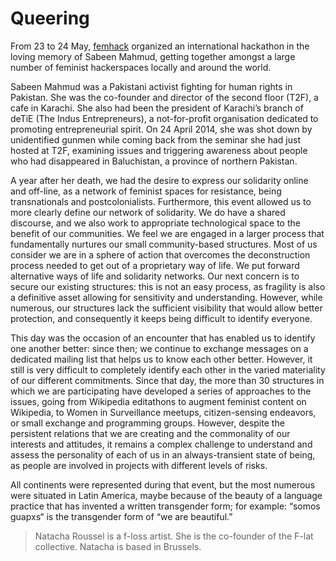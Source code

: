 
# Queering

From 23 to 24 May, [femhack][0] organized an international hackathon in the loving memory of Sabeen Mahmud, getting together amongst a large number of feminist hackerspaces locally and around the world.

Sabeen Mahmud was a Pakistani activist fighting for human rights in Pakistan. She was the co-founder and director of the second floor (T2F), a cafe in Karachi. She also had been the president of Karachi’s branch of deTiE (The Indus Entrepreneurs), a not-for-profit organisation dedicated to promoting entrepreneurial spirit. On 24 April 2014, she was shot down by unidentified gunmen while coming back from the seminar she had just hosted at T2F, examining issues and triggering awareness about people who had disappeared in Baluchistan, a province of northern Pakistan.

A year after her death, we had the desire to express our solidarity online and off-line, as a network of feminist spaces for resistance, being transnationals and postcolonialists. Furthermore, this event allowed us to more clearly define our network of solidarity. We do have a shared discourse, and we also work to appropriate technological space to the benefit of our communities. We feel we are engaged in a larger process that fundamentally nurtures our small community-based structures. Most of us consider we are in a sphere of action that overcomes the deconstruction process needed to get out of a proprietary way of life. We put forward alternative ways of life and solidarity networks. Our next concern is to secure our existing structures: this is not an easy process, as fragility is also a definitive asset allowing for sensitivity and understanding. However, while numerous, our structures lack the sufficient visibility that would allow better protection, and consequently it keeps being difficult to identify everyone.

This day was the occasion of an encounter that has enabled us to identify one another better: since then; we continue to exchange messages on a dedicated mailing list that helps us to know each other better. However, it still is very difficult to completely identify each other in the varied materiality of our different commitments. Since that day, the more than 30 structures in which we are participating have developed a series of approaches to the issues, going from Wikipedia editathons to augment feminist content on Wikipedia, to Women in Surveillance meetups, citizen-sensing endeavors, or small exchange and programming groups. However, despite the persistent relations that we are creating and the commonality of our interests and attitudes, it remains a complex challenge to understand and assess the personality of each of us in an always-transient state of being, as people are involved in projects with different levels of risks.

All continents were represented during that event, but the most numerous were situated in Latin America, maybe because of the beauty of a language practice that has invented a written transgender form; for example: “somos guapxs“ is the transgender form of “we are beautiful.”

[0]: http://femhack.org/

> Natacha Roussel is a f-loss artist. She is the co-founder of the F-lat
collective. Natacha is based in Brussels.
